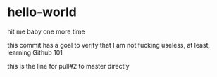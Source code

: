 # hello-world
hit me baby one more time

this commit has a goal to verify that I am not fucking useless, at least, learning Github 101

this is the line for pull#2 to master directly
